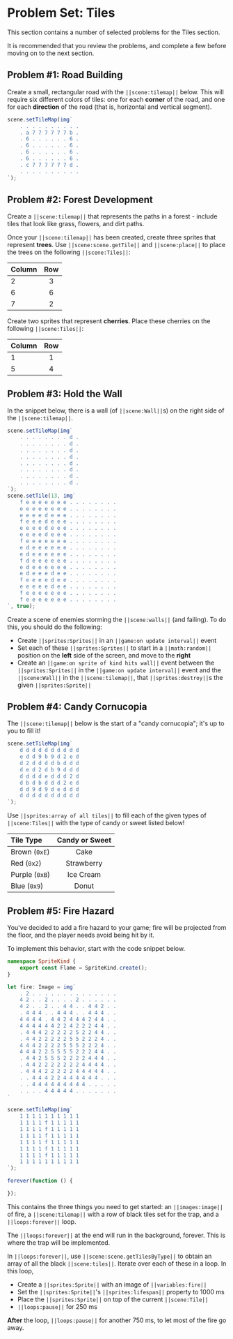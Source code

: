 # Problem Set: Tiles

This section contains a number of selected problems for the Tiles section.

It is recommended that you review the problems, and complete a few before
moving on to the next section.

## Problem #1: Road Building

Create a small, rectangular road with the ``||scene:tilemap||`` below.
This will require six different colors of tiles: one for each **corner** of the road,
and one for each **direction** of the road (that is, horizontal and vertical segment).

```typescript
scene.setTileMap(img`
    . . . . . . . . . .
    . a 7 7 7 7 7 7 b .
    . 6 . . . . . . 6 .
    . 6 . . . . . . 6 .
    . 6 . . . . . . 6 .
    . 6 . . . . . . 6 .
    . c 7 7 7 7 7 7 d .
    . . . . . . . . . .
`);
```

## Problem #2: Forest Development

Create a ``||scene:tilemap||`` that represents the paths in a forest -
include tiles that look like grass, flowers, and dirt paths.

Once your ``||scene:tilemap||`` has been created, create three sprites that
represent **trees**. Use ``||scene:scene.getTile||`` and ``||scene:place||``
to place the trees on the following ``||scene:Tiles||``:

| Column    | Row   |
| :-------- | :---: |
| 2         | 3     |
| 6         | 6     |
| 7         | 2     |

Create two sprites that represent **cherries**. Place these cherries on the
following ``||scene:Tiles||``:

| Column    | Row   |
| :-------- | :---: |
| 1         | 1     |
| 5         | 4     |


## Problem #3: Hold the Wall

In the snippet below, there is a wall (of ``||scene:Wall||``s) on the right
side of the ``||scene:tilemap||``.

```typescript
scene.setTileMap(img`
    . . . . . . . . d .
    . . . . . . . . d .
    . . . . . . . . d .
    . . . . . . . . d .
    . . . . . . . . d .
    . . . . . . . . d .
    . . . . . . . . d .
    . . . . . . . . d .
`);
scene.setTile(13, img`
    f e e e e e e e . . . . . . . .
    e e e e e e e e . . . . . . . .
    e e e e d e e e . . . . . . . .
    f e e e d e e e . . . . . . . .
    e e e e d e e e . . . . . . . .
    e e e e d e e e . . . . . . . .
    f e e e e e e e . . . . . . . .
    e d e e e e e e . . . . . . . .
    e d e e e e e e . . . . . . . .
    f d e e e e e e . . . . . . . .
    e d e e e e e e . . . . . . . .
    e d e e e d e e . . . . . . . .
    f e e e e d e e . . . . . . . .
    e e e e e d e e . . . . . . . .
    f e e e e e e e . . . . . . . .
    f e e e e e e e . . . . . . . .
`, true);
```

Create a scene of enemies storming the ``||scene:walls||`` (and failing).
To do this, you should do the following:

* Create ``||sprites:Sprites||`` in an ``||game:on update interval||`` event
* Set each of these ``||sprites:Sprites||`` to start in a ``||math:random||``
position on the **left** side of the screen, and move to the **right**
* Create an ``||game:on sprite of kind hits wall||`` event between the
``||sprites:Sprites||`` in the ``||game:on update interval||`` event and the
``||scene:Wall||`` in the ``||scene:tilemap||``, that ``||sprites:destroy||``s
the given ``||sprites:Sprite||``

## Problem #4: Candy Cornucopia

The ``||scene:tilemap||`` below is the start of a "candy cornucopia";
it's up to you to fill it!

```typescript
scene.setTileMap(img`
    d d d d d d d d d d
    e d d 9 b 9 d 2 e d
    d 2 d d d d b d d d
    d e d 2 d b 9 d d d
    d d d d e d d d 2 d
    d b d b d d d 2 e d
    d d 9 d 9 d e d d d
    d d d d d d d d d d
`);
```

Use ``||sprites:array of all tiles||`` to fill each of the given types of
``||scene:Tiles||`` with the type of candy or sweet listed below!

| Tile Type         | Candy or Sweet    |
| :---------------- | :---------------: |
| Brown (``0xE``)   | Cake              |
| Red (``0x2``)     | Strawberry        |
| Purple (``0xB``)  | Ice Cream         |
| Blue (``0x9``)    | Donut             |

## Problem #5: Fire Hazard

You've decided to add a fire hazard to your game;
fire will be projected from the floor,
and the player needs avoid being hit by it.

To implement this behavior, start with the code snippet below.

```typescript
namespace SpriteKind {
    export const Flame = SpriteKind.create();
}

let fire: Image = img`
    . 2 . . . . . . . . . . . . . .
    4 2 . . 2 . . . . 2 . . . . . .
    4 2 . . 2 . . 4 4 . . 4 4 2 . .
    . 4 4 4 . . 4 4 4 . . 4 4 4 . .
    4 4 4 4 . 4 4 2 4 4 4 2 4 4 . .
    4 4 4 4 4 4 2 2 4 2 2 2 4 4 . .
    . 4 4 4 2 2 2 2 2 5 2 2 4 4 . .
    . 4 4 2 2 2 2 2 5 5 2 2 2 4 . .
    4 4 4 2 2 2 2 5 5 5 2 2 2 4 . .
    4 4 4 2 2 5 5 5 5 2 2 2 4 4 . .
    . 4 4 2 5 5 5 2 2 2 2 4 4 4 . .
    . 4 4 2 2 2 2 2 2 2 4 4 4 4 . .
    . 4 4 4 2 2 2 2 2 4 4 4 4 4 . .
    . . 4 4 4 2 2 4 4 4 4 4 4 . . .
    . . 4 4 4 4 4 4 4 4 4 . . . . .
    . . . . 4 4 4 4 4 . . . . . . .
`

scene.setTileMap(img`
    1 1 1 1 1 1 1 1 1 1
    1 1 1 1 f 1 1 1 1 1
    1 1 1 1 f 1 1 1 1 1
    1 1 1 1 f 1 1 1 1 1
    1 1 1 1 f 1 1 1 1 1
    1 1 1 1 f 1 1 1 1 1
    1 1 1 1 f 1 1 1 1 1
    1 1 1 1 1 1 1 1 1 1
`);

forever(function () {

});
```

This contains the three things you need to get started:
an ``||images:image||`` of fire, a ``||scene:tilemap||`` with a row
of black tiles set for the trap, and a ``||loops:forever||`` loop.

The ``||loops:forever||`` at the end will run in the background, forever.
This is where the trap will be implemented.

In ``||loops:forever||``, use ``||scene:scene.getTilesByType||`` to obtain
an array of all the black ``||scene:tiles||``.
Iterate over each of these in a loop.
In this loop,

* Create a ``||sprites:Sprite||`` with an image of ``||variables:fire||``
* Set the ``||sprites:Sprite||``'s ``||sprites:lifespan||`` property to 1000 ms
* Place the ``||sprites:Sprite||`` on top of the current ``||scene:Tile||``
* ``||loops:pause||`` for 250 ms

**After** the loop, ``||loops:pause||`` for another 750 ms,
to let most of the fire go away.

